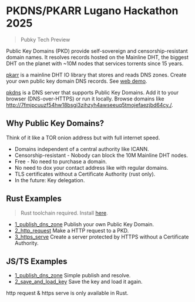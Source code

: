 # PKDNS/PKARR Lugano Hackathon 2025

> Pubky Tech Preview

Public Key Domains (PKD) provide self-sovereign and censorship-resistant domain names. It resolves records hosted on the Mainline DHT, the biggest DHT on the planet with ~10M nodes that services torrents since 15 years.

[pkarr](https://github.com/pubky/pkarr/) is a mainline DHT IO library that stores and reads DNS zones. Create your own public key domain DNS records. See [web demo](https://pkdns.net/).

[pkdns](https://github.com/pubky/pkdns/) is a DNS server that supports Public Key Domains. Add it to your browser (DNS-over-HTTPS) or run it locally. Browse domains like [http://7fmjpcuuzf54hw18bsgi3zihzyh4awseeuq5tmojefaezjbd64cy./](http://7fmjpcuuzf54hw18bsgi3zihzyh4awseeuq5tmojefaezjbd64cy./).


## Why Public Key Domains?

Think of it like a TOR onion address but with full internet speed.

- Domains independent of a central authority like ICANN.
- Censorship-resistant - Nobody can block the 10M Mainline DHT nodes.
- Free - No need to purchase a domain.
- No need to dox your contact address like with regular domains.
- TLS certificates without a Certificate Authority (rust only).
- In the future: Key delegation.



## Rust Examples

> Rust toolchain required. Install [here](https://www.rust-lang.org/tools/install).

- [1_publish_dns_zone](./examples/1_publish_dns_zone.rs) Publish your own Public Key Domain.
- [2_http_request](./examples/2_http_request.rs) Make a HTTP request to a PKD.
- [3_https_serve](./examples/3_https_serve.rs) Create a server protected by HTTPS without a Certificate Authority.

## JS/TS Examples

- [1_publish_dns_zone](./nodejs/1_publish_dns_zone.ts) Simple publish and resolve.
- [2_save_and_load_key](./nodejs/2_save_and_load_key.ts) Save the key and load it again.

http request & https serve is only available in Rust.
